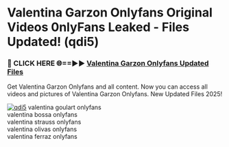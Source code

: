 # Valentina Garzon Onlyfans Original Videos 0nlyFans Leaked - Files Updated! (qdi5)

<h3>🔴 CLICK HERE 🌐==►► <a href="https://tinyurl.com/3hn5wdd3" rel="nofollow">Valentina Garzon Onlyfans Updated Files</a></h3>

Get Valentina Garzon Onlyfans and all content. Now you can access all videos and pictures of Valentina Garzon Onlyfans. New Updated Files 2025!

[![qdi5](https://i.imgur.com/4HnBqBT.gif)](https://tinyurl.com/3hn5wdd3)
valentina goulart onlyfans<br>
valentina bossa onlyfans<br>
valentina strauss onlyfans<br>
valentina olivas onlyfans<br>
valentina ferraz onlyfans